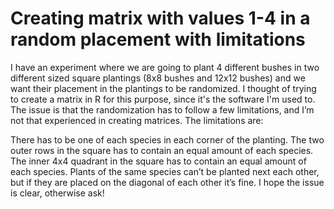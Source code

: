 
# Creating matrix with values 1-4 in a random placement with limitations

I have an experiment where we are going to plant 4 different bushes in two different sized square plantings (8x8 bushes and 12x12 bushes) and we want their placement in the plantings to be randomized. I thought of trying to create a matrix in R for this purpose, since it's the software I'm used to. The issue is that the randomization has to follow a few limitations, and I’m not that experienced in creating matrices. The limitations are:

There has to be one of each species in each corner of the planting.
The two outer rows in the square has to contain an equal amount of each species.
The inner 4x4 quadrant in the square has to contain an equal amount of each species.
Plants of the same species can’t be planted next each other, but if they are placed on the diagonal of each other it’s fine.
I hope the issue is clear, otherwise ask!


        